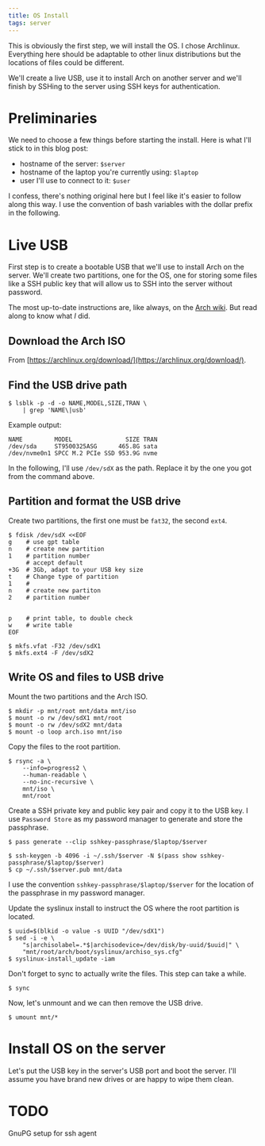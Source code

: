```yaml
---
title: OS Install
tags: server
---
```


This is obviously the first step, we will install the OS. I chose
Archlinux. Everything here should be adaptable to other linux
distributions but the locations of files could be different.

We'll create a live USB, use it to install Arch on another server and
we'll finish by SSHing to the server using SSH keys for
authentication.

# Preliminaries

We need to choose a few things before starting the install. Here is
what I'll stick to in this blog post:

- hostname of the server: `$server`
- hostname of the laptop you're currently using: `$laptop`
- user I'll use to connect to it: `$user`

I confess, there's nothing original here but I feel like it's easier
to follow along this way. I use the convention of bash variables with
the dollar prefix in the following.

# Live USB

First step is to create a bootable USB that we'll use to install Arch
on the server. We'll create two partitions, one for the OS, one for
storing some files like a SSH public key that will allow us to SSH
into the server without password.

The most up-to-date instructions are, like always, on the [Arch
wiki](https://wiki.archlinux.org/title/USB_flash_installation_medium).
But read along to know what _I_ did.

## Download the Arch ISO

From [https://archlinux.org/download/](https://archlinux.org/download/).

## Find the USB drive path

```
$ lsblk -p -d -o NAME,MODEL,SIZE,TRAN \
    | grep 'NAME\|usb'
```

Example output:

```
NAME         MODEL               SIZE TRAN
/dev/sda     ST9500325ASG      465.8G sata
/dev/nvme0n1 SPCC M.2 PCIe SSD 953.9G nvme
```

In the following, I'll use `/dev/sdX` as the path. Replace it by the
one you got from the command above.

## Partition and format the USB drive

Create two partitions, the first one must be `fat32`, the second
`ext4`.

```
$ fdisk /dev/sdX <<EOF
g    # use gpt table
n    # create new partition
1    # partition number
     # accept default
+3G  # 3Gb, adapt to your USB key size
t    # Change type of partition
1    #
n    # create new partiton
2    # partition number


p    # print table, to double check
w    # write table
EOF

$ mkfs.vfat -F32 /dev/sdX1
$ mkfs.ext4 -F /dev/sdX2
```

## Write OS and files to USB drive

Mount the two partitions and the Arch ISO.

```
$ mkdir -p mnt/root mnt/data mnt/iso
$ mount -o rw /dev/sdX1 mnt/root
$ mount -o rw /dev/sdX2 mnt/data
$ mount -o loop arch.iso mnt/iso
```

Copy the files to the root partition.

```
$ rsync -a \
    --info=progress2 \
    --human-readable \
    --no-inc-recursive \
    mnt/iso \
    mnt/root
```

Create a SSH private key and public key pair and copy it to the USB
key. I use `Password Store` as my password manager to generate and
store the passphrase.

```
$ pass generate --clip sshkey-passphrase/$laptop/$server

$ ssh-keygen -b 4096 -i ~/.ssh/$server -N $(pass show sshkey-passphrase/$laptop/$server)
$ cp ~/.ssh/$server.pub mnt/data
```

I use the convention `sshkey-passphrase/$laptop/$server` for the
location of the passphrase in my password manager.

Update the syslinux install to instruct the OS where the root
partition is located.

```
$ uuid=$(blkid -o value -s UUID "/dev/sdX1")
$ sed -i -e \
    "s|archisolabel=.*$|archisodevice=/dev/disk/by-uuid/$uuid|" \
    "mnt/root/arch/boot/syslinux/archiso_sys.cfg"
$ syslinux-install_update -iam
```

Don't forget to sync to actually write the files. This step can take a
while.

```
$ sync
```

Now, let's unmount and we can then remove the USB drive.

```
$ umount mnt/*
```

# Install OS on the server

Let's put the USB key in the server's USB port and boot the server.
I'll assume you have brand new drives or are happy to wipe them clean.


# TODO

GnuPG setup for ssh agent
